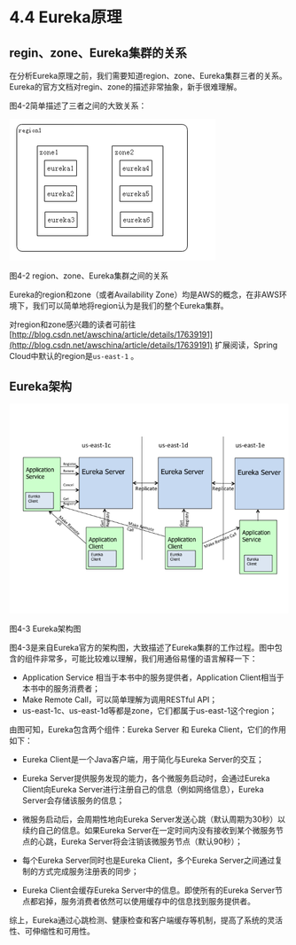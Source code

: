 # 4.4 Eureka原理






## regin、zone、Eureka集群的关系

在分析Eureka原理之前，我们需要知道region、zone、Eureka集群三者的关系。Eureka的官方文档对regin、zone的描述非常抽象，新手很难理解。

图4-2简单描述了三者之间的大致关系：

![regin-zone-eureka](images/4.4-2.png)

图4-2 region、zone、Eureka集群之间的关系

Eureka的region和zone（或者Availability Zone）均是AWS的概念，在非AWS环境下，我们可以简单地将region认为是我们的整个Eureka集群。

对region和zone感兴趣的读者可前往[http://blog.csdn.net/awschina/article/details/17639191](http://blog.csdn.net/awschina/article/details/17639191) 扩展阅读，Spring Cloud中默认的region是`us-east-1` 。





## Eureka架构

![eureka 架构](images/4.4.png)

图4-3 Eureka架构图

图4-3是来自Eureka官方的架构图，大致描述了Eureka集群的工作过程。图中包含的组件非常多，可能比较难以理解，我们用通俗易懂的语言解释一下：

* Application Service 相当于本书中的服务提供者，Application Client相当于本书中的服务消费者；
* Make Remote Call，可以简单理解为调用RESTful API；
* us-east-1c、us-east-1d等都是zone，它们都属于us-east-1这个region；

由图可知，Eureka包含两个组件：Eureka Server 和 Eureka Client，它们的作用如下：

* Eureka Client是一个Java客户端，用于简化与Eureka Server的交互；


* Eureka Server提供服务发现的能力，各个微服务启动时，会通过Eureka Client向Eureka Server进行注册自己的信息（例如网络信息），Eureka Server会存储该服务的信息；
* 微服务启动后，会周期性地向Eureka Server发送心跳（默认周期为30秒）以续约自己的信息。如果Eureka Server在一定时间内没有接收到某个微服务节点的心跳，Eureka Server将会注销该微服务节点（默认90秒）；
* 每个Eureka Server同时也是Eureka Client，多个Eureka Server之间通过复制的方式完成服务注册表的同步；
* Eureka Client会缓存Eureka Server中的信息。即使所有的Eureka Server节点都宕掉，服务消费者依然可以使用缓存中的信息找到服务提供者。

综上，Eureka通过心跳检测、健康检查和客户端缓存等机制，提高了系统的灵活性、可伸缩性和可用性。



